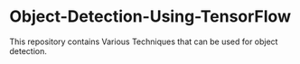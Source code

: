 # Object-Detection-Using-TensorFlow
This repository contains Various Techniques that can be used for object detection.

